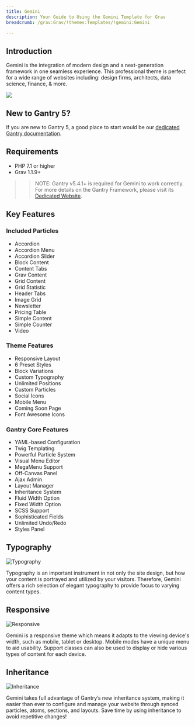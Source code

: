 ```yaml
---
title: Gemini
description: Your Guide to Using the Gemini Template for Grav
breadcrumb: /grav:Grav/!themes:Templates/!gemini:Gemini

---
```


Introduction
-----

Gemini is the integration of modern design and a next-generation framework in one seamless experience. This professional theme is perfect for a wide range of websites including: design firms, architects, data science, finance, & more.

![](assets/gemini.jpeg)

New to Gantry 5?
-----
If you are new to Gantry 5, a good place to start would be our [dedicated Gantry documentation](http://docs.gantry.org).

Requirements
-----

* PHP 7.1 or higher
* Grav 1.1.9+

>> NOTE: Gantry v5.4.1+ is required for Gemini to work correctly. For more details on the Gantry Framework, please visit its [Dedicated Website](http://gantry.org).

Key Features
-----

### Included Particles

* Accordion
* Accordion Menu
* Accordion Slider
* Block Content
* Content Tabs
* Grav Content
* Grid Content
* Grid Statistic
* Header Tabs
* Image Grid
* Newsletter
* Pricing Table
* Simple Content
* Simple Counter
* Video 

### Theme Features

* Responsive Layout
* 6 Preset Styles
* Block Variations
* Custom Typography
* Unlimited Positions
* Custom Particles
* Social Icons
* Mobile Menu
* Coming Soon Page
* Font Awesome Icons 

### Gantry Core Features

* YAML-based Configuration
* Twig Templating
* Powerful Particle System
* Visual Menu Editor
* MegaMenu Support
* Off-Canvas Panel
* Ajax Admin
* Layout Manager
* Inheritance System
* Fluid Width Option
* Fixed Width Option
* SCSS Support
* Sophisticated Fields
* Unlimited Undo/Redo
* Styles Panel

## Typography

![Typography](ft-2.jpg)

Typography is an important instrument in not only the site design, but how your content is portrayed and utilized by your visitors. Therefore, Gemini offers a rich selection of elegant typography to provide focus to varying content types.

## Responsive

![Responsive](ft-3.jpg)

Gemini is a responsive theme which means it adapts to the viewing device's width, such as mobile, tablet or desktop. Mobile modes have a unique menu to aid usability. Support classes can also be used to display or hide various types of content for each device.

## Inheritance

![Inheritance](ft-4.jpg)

Gemini takes full advantage of Gantry’s new inheritance system, making it easier than ever to configure and manage your website through synced particles, atoms, sections, and layouts. Save time by using inheritance to avoid repetitive changes!
